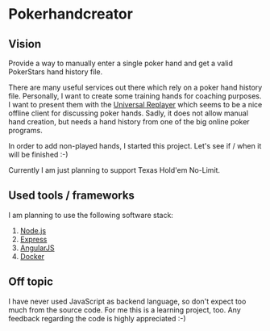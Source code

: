 # Pokerhandcreator

## Vision
Provide a way to manually enter a single poker hand and get a valid PokerStars hand history file.

There are many useful services out there which rely on a poker hand history file. Personally, I 
want to create some training hands for coaching purposes. I want to present them with the 
[Universal Replayer](http://www.universal-replayer.net/)
which seems to be a nice offline client for discussing poker hands. Sadly, it does not allow manual 
hand creation, but needs a hand history from one of the big online poker programs.

In order to add non-played hands, I started this project. Let's see if / when it will be finished :-)

Currently I am just planning to support Texas Hold'em No-Limit.

## Used tools / frameworks
I am planning to use the following software stack:
1. [Node.js](https://nodejs.org/)
1. [Express](http://expressjs.com/)
1. [AngularJS](https://angularjs.org/)
1. [Docker](https://www.docker.com/)

## Off topic
I have never used JavaScript as backend language, so don't expect too much from the source code.
For me this is a learning project, too. Any feedback regarding the code is highly appreciated :-)
